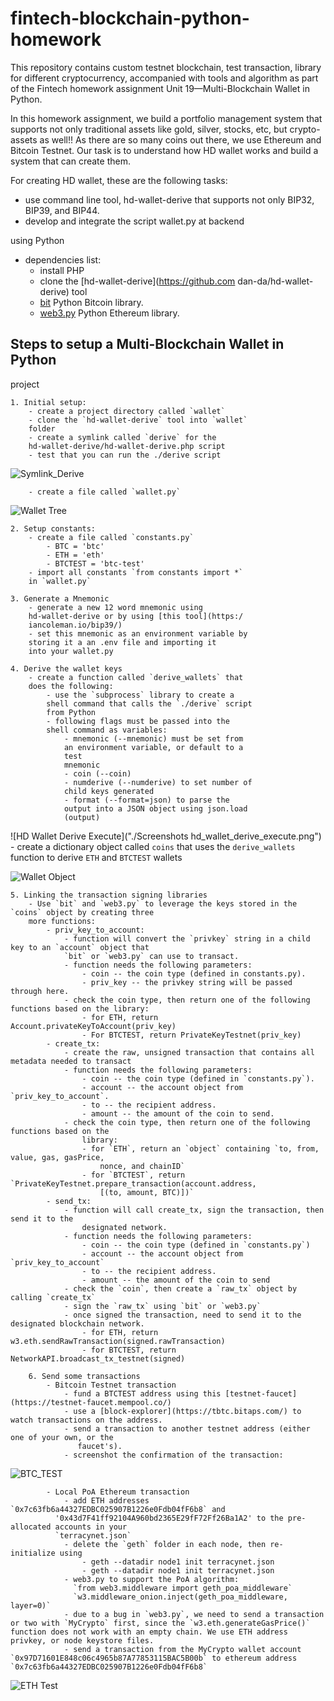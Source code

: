 # fintech-blockchain-python-homework

This repository contains custom testnet blockchain, test
transaction, library for different
cryptocurrency, accompanied with tools and algorithm as
part of the Fintech homework assignment Unit
19—Multi-Blockchain Wallet in Python.

In this homework assignment, we build a portfolio
management system that supports not only traditional
assets like gold, silver, stocks, etc, but crypto-assets
as well!! As there are so many coins out
there, we use Ethereum and Bitcoin Testnet.  Our task is
to understand how HD wallet works and build a
system that can create them.

For creating HD wallet, these are the following tasks:

 - use command line tool, hd-wallet-derive that supports
 not only BIP32, BIP39, and BIP44.
 - develop and integrate the script wallet.py at backend
 
 using Python
 - dependencies list:
     - install PHP
     - clone the [hd-wallet-derive](https://github.com
     dan-da/hd-wallet-derive) tool
     - [bit](https://ofek.dev/bit/) Python Bitcoin library.
     - [web3.py](https://github.com/ethereum/web3.py)
     Python Ethereum library.
     
## Steps to setup a Multi-Blockchain Wallet in Python
project

    1. Initial setup:
        - create a project directory called `wallet`
        - clone the `hd-wallet-derive` tool into `wallet`
        folder
        - create a symlink called `derive` for the
        hd-wallet-derive/hd-wallet-derive.php script
        - test that you can run the ./derive script 
        
![Symlink_Derive]("./Screenshots/symlink_derive.png")

        - create a file called `wallet.py`
     
![Wallet Tree]("./Screenshots/tree.png")
   
    2. Setup constants:  
        - create a file called `constants.py`
            - BTC = 'btc'
            - ETH = 'eth'
            - BTCTEST = 'btc-test'
        - import all constants `from constants import *`
        in `wallet.py`

    3. Generate a Mnemonic
        - generate a new 12 word mnemonic using
        hd-wallet-derive or by using [this tool](https:/
        iancoleman.io/bip39/)
        - set this mnemonic as an environment variable by
        storing it a an .env file and importing it
        into your wallet.py

    4. Derive the wallet keys
        - create a function called `derive_wallets` that
        does the following:
            - use the `subprocess` library to create a
            shell command that calls the `./derive` script
            from Python
            - following flags must be passed into the
            shell command as variables:
                - mnemonic (--mnemonic) must be set from
                an environment variable, or default to a
                test
                mnemonic
                - coin (--coin)
                - numderive (--numderive) to set number of
                child keys generated
                - format (--format=json) to parse the
                output into a JSON object using json.load
                (output)
    
![HD Wallet Derive Execute]("./Screenshots
hd_wallet_derive_execute.png")
      - create a dictionary object called `coins` that uses the `derive_wallets` function to derive
      `ETH` and `BTCTEST` wallets
      
![Wallet Object]("./Screenshots/wallet_object.png")
      
    5. Linking the transaction signing libraries
        - Use `bit` and `web3.py` to leverage the keys stored in the `coins` object by creating three
        more functions:
            - priv_key_to_account:
                - function will convert the `privkey` string in a child key to an `account` object that
                `bit` or `web3.py` can use to transact.
                - function needs the following parameters:
                    - coin -- the coin type (defined in constants.py).
                    - priv_key -- the privkey string will be passed through here.
                - check the coin type, then return one of the following functions based on the library:
                    - for ETH, return Account.privateKeyToAccount(priv_key)
                    - For BTCTEST, return PrivateKeyTestnet(priv_key)
            - create_tx:
                - create the raw, unsigned transaction that contains all metadata needed to transact
                - function needs the following parameters:
                    - coin -- the coin type (defined in `constants.py`).
                    - account -- the account object from `priv_key_to_account`.
                    - to -- the recipient address.
                    - amount -- the amount of the coin to send.
                - check the coin type, then return one of the following functions based on the
                    library:
                    - for `ETH`, return an `object` containing `to, from, value, gas, gasPrice,
                        nonce, and chainID`
                    - for `BTCTEST`, return `PrivateKeyTestnet.prepare_transaction(account.address,
                        [(to, amount, BTC)])`
            - send_tx:
                - function will call create_tx, sign the transaction, then send it to the
                    designated network.
                - function needs the following parameters:
                    - coin -- the coin type (defined in `constants.py`)
                    - account -- the account object from `priv_key_to_account`
                    - to -- the recipient address.
                    - amount -- the amount of the coin to send
                - check the `coin`, then create a `raw_tx` object by calling `create_tx`
                - sign the `raw_tx` using `bit` or `web3.py`
                - once signed the transaction, need to send it to the designated blockchain network.
                    - for ETH, return w3.eth.sendRawTransaction(signed.rawTransaction)
                    - for BTCTEST, return NetworkAPI.broadcast_tx_testnet(signed)

        6. Send some transactions
            - Bitcoin Testnet transaction
                - fund a BTCTEST address using this [testnet-faucet](https://testnet-faucet.mempool.co/)
                - use a [block-explorer](https://tbtc.bitaps.com/) to watch transactions on the address.
                - send a transaction to another testnet address (either one of your own, or the 
                   faucet's).
                - screenshot the confirmation of the transaction:
              
![BTC_TEST]("./Screenshots/btc_test.png")

            - Local PoA Ethereum transaction
                - add ETH addresses `0x7c63fb6a44327EDBC025907B1226e0Fdb04fF6b8` and
              '0x43d7F41ff92104A960bd2365E29fF72Ff26Ba1A2' to the pre-allocated accounts in your
              `terracynet.json`
                - delete the `geth` folder in each node, then re-initialize using 
                    - geth --datadir node1 init terracynet.json
                    - geth --datadir node1 init terracynet.json
                - web3.py to support the PoA algorithm:
                  `from web3.middleware import geth_poa_middleware`
                  `w3.middleware_onion.inject(geth_poa_middleware, layer=0)`
                - due to a bug in `web3.py`, we need to send a transaction or two with `MyCrypto` first, since the `w3.eth.generateGasPrice()` function does not work with an empty chain. We use ETH address privkey, or node keystore files.
                - send a transaction from the MyCrypto wallet account `0x97D71601E848c06c4965b87A77853115BAC5B00b` to ethereum address `0x7c63fb6a44327EDBC025907B1226e0Fdb04fF6b8`
              
![ETH Test]("./Screenshots/eth_test.png")